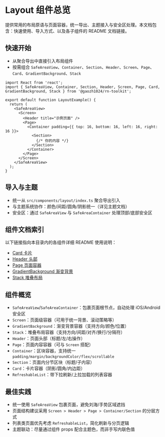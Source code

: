 # Layout 组件总览

提供常用的布局原语与页面容器，统一导出、主题接入与安全区处理。本文档包含：快速使用、导入方式、以及各子组件的 README 文档链接。

## 快速开始

- 从聚合导出中直接引入布局组件
- 按需组合 `SafeAreaView`、`Container`、`Section`、`Header`、`Screen`、`Page`、`Card`、`GradientBackground`、`Stack`

```tsx
import React from 'react';
import { SafeAreaView, Container, Section, Header, Screen, Page, Card, GradientBackground, Stack } from '@gaozh1024/rn-toolkit';

export default function LayoutExample() {
  return (
    <SafeAreaView>
      <Screen>
        <Header title="示例页面" />
        <Page>
          <Container padding={{ top: 16, bottom: 16, left: 16, right: 16 }}>
            <Section>
              {/* 你的内容 */}
            </Section>
          </Container>
        </Page>
      </Screen>
    </SafeAreaView>
  );
}
```

## 导入与主题

- 统一从 `src/components/layout/index.ts` 聚合导出引入
- 与主题系统协作：颜色/间距/圆角/阴影统一（详见主题文档）
- 安全区：通过 `SafeAreaView` 与 `SafeAreaContainer` 处理顶部/底部安全区

## 组件文档索引

以下链接指向本目录内的各组件详细 README 使用说明：

- [Card 卡片](./Card/README.md)
- [Header 头部](./Header/README.md)
- [Page 页面容器](./Page/README.md)
- [GradientBackground 渐变背景](./GradientBackground/README.md)
- [Stack 堆叠布局](./Stack/README.md)

## 组件概览

- `SafeAreaView`/`SafeAreaContainer`：包裹页面根节点，自动处理 iOS/Android 安全区
- `Screen`：页面级容器（可用于统一背景、滚动策略等）
- `GradientBackground`：渐变背景容器（支持方向/颜色/位置）
- `Stack`：堆叠布局容器（支持方向/间距/对齐/换行/分隔符）
- `Header`：页面头部（标题/左/右操作）
- `Page`：页面内容容器（可与 `Screen` 搭配）
- `Container`：区块容器，支持统一 `padding/margin/backgroundColor/flex/scrollable`
- `Section`：页面内分节区块（标题/子内容）
- `Card`：卡片容器（阴影/圆角/内边距）
- `RefreshableList`：带下拉刷新/上拉加载的列表容器

## 最佳实践

- 统一使用 `SafeAreaView` 包裹页面，避免刘海/手势区域遮挡
- 页面结构建议采用 `Screen > Header > Page > Container/Section` 的分层方式
- 列表类页面优先考虑 `RefreshableList`，简化刷新与分页逻辑
- 主题联动：尽量通过组件 props 配合主题色，而非手写内联色值
